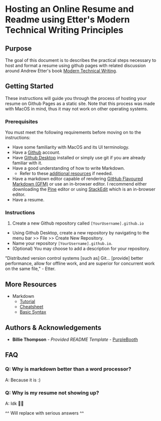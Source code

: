 # Hosting an Online Resume and Readme using Etter's Modern Technical Writing Principles

## Purpose

The goal of this document is to describes the practical steps necessary to host and format a resume using github pages with related discussion around Andrew Etter's book [Modern Technical Writing](https://www.amazon.ca/Modern-Technical-Writing-Introduction-Documentation-ebook/dp/B01A2QL9SS).

## Getting Started

These instructions will guide you through the process of hosting your resume on Github Pages as a static site. Note that this process was made with MacOS in mind, thus it may not work on other operating systems. 

### Prerequisites

You must meet the following requirements before moving on to the instructions:

- Have some familiarity with MacOS and its UI terminology.
- Have a [Github](https://docs.github.com/en/get-started/start-your-journey/creating-an-account-on-github) account.
- Have [Github Desktop](https://desktop.github.com) installed or simply use git if you are already familiar with it.
- Have a good understanding of how to write Markdown.
    - Refer to these [additional resources](#More-Resources) if needed.
- Have a markdown editor capable of rendering [GitHub Flavoured Markdown (GFM)](https://github.github.com/gfm/) or use an in-browser editor. I recommend either downloading the [Pine](https://lukakerr.github.io/Pine/) editor or using [StackEdit](https://stackedit.io/) which is an in-browser editor.
- Have a resume.

### Instructions

1. Create a new Github repository called `[YourUsername].github.io`

- Using Github Desktop, create a new repository by navigating to the menu bar >> File >> Create New Repository.
- Name your repository `[YourUsername].github.io`.
- (Optional) You may choose to add a description for your repository.

"Distributed version control systems \[such as\] Git... \[provide\] better performance, allow for offline work, and are superior for concurrent work on the same file," - Etter.

## More Resources

- Markdown
    - [Tutorial](https://www.markdowntutorial.com)
    - [Cheatsheet](https://www.markdownguide.org/cheat-sheet/)
    - [Basic Syntax](https://docs.github.com/en/get-started/writing-on-github/getting-started-with-writing-and-formatting-on-github/basic-writing-and-formatting-syntax)

## Authors & Acknowledgements

- **Billie Thompson** - *Provided README Template* - [PurpleBooth](https://github.com/PurpleBooth)

## FAQ

### Q: Why is markdown better than a word processor?

A: Because it is :)

### Q: Why is my resume not showing up?

A: Idk 🤷‍♂️

^^ Will replace with serious answers ^^
